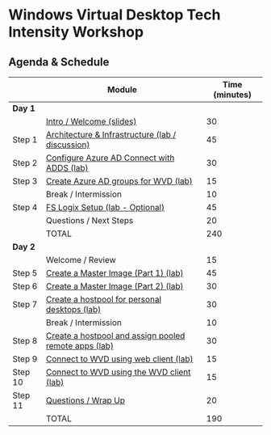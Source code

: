 # Windows Virtual Desktop Tech Intensity Workshop
<!-- 
## Agenda & Schedule

|     | Module                                                       | Time (minutes) |
| --------- | ------------------------------------------------------------ | -------------- |
| **Day 1** | |
|           | [Intro / Welcome (slides)](WVD%20Tech%20Intensity%20Intro.pptx)                                     | 15             |
| Module 1    | [Architecture & Infrastructure (lab / discussion)](1%20-%20Deploying%20Azure%20Infrastructure%20and%20AD%20DS.md) | 30             |
| Module 2    | [Configure Azure AD Connect with ADDS (lab)](2%20-%20Configuring%20Azure%20AD%20Connect%20with%20AD%20DS.md) | 30             |
| Module 3    | [Create Azure AD groups for WVD (lab)](3%20-%20Create%20Azure%20AD%20groups%20for%20WVD.md) | 15             |
|           | Break / Intermission                                         | 10             |
| Module 4    | [FS Logix Setup (lab - Optional)](4%20-%20FSLogix%20Setup.md) | 45             |
| Module 5    | ~~[Create a hostpool and assign pooled desktops (lab)](5%20-%20Create%20a%20host%20pool%20and%20assign%20pooled%20remote%20apps.md)~~ | 30             |
| Module 6    | [Create a Master Image (Part 1) (lab)](6%20-%20Create%20a%20master%20image%20for%20WVD%20Part%201.md) | 30             |
|           | Questions / Next Modules                                       | 20             |
|           | TOTAL                                                        | 240            |
| **Day 2** |                                                              |                |
|           | Welcome / Review                                             | 15             |
| Module 7    | [Create a Master Image (Part 2) (lab)](7%20-%20Create%20a%20master%20image%20for%20WVD%20Part%202.md) | 30             |
| Module 8    | [Create a hostpool for personal desktops (lab)](8%20-%20Create%20a%20host%20pool%20for%20personal%20desktops.md)                | 30             |
| Module 9   | [Create a hostpool and assign pooled remote apps (lab)](9%20-%20Create%20a%20host%20pool%20and%20assign%20pooled%20remote%20apps.md) | 30 |
| Module 10   | [Connect to WVD using web client (lab)](10%20-%20Connect%20to%20WVD%20using%20web%20client.md)                        | 15             |
|           | Break / Intermission                                         | 10             |
| Module 11   | [Connect to WVD using the WVD client (lab)](11%20-%20Connect%20to%20WVD%20using%20client.md)                                | 15             |
| Module 12    | [Scale Session Hosts Automatically (Part 1) (lab)](12%20-%20Scale%20session%20hosts%20automatically%20Part%201.md)         | 15             |
| Module 13   | [Scale Session Hosts Automatically (Part 2) (lab)](13%20-%20Scale%20session%20hosts%20automatically%20Part%202.md) | 15             |
| Module 14   | [Monitoring / Troubleshooting (lab / discussion)](14%20-%20Monitoring%20and%20troubleshooting.md)              | 45             |
| Module 15   | [Questions / Wrap Up](15%20-%20Cleanup.md)                                          | 20             |
|           | TOTAL                                                        | 240            |

-->
## Agenda & Schedule

|     | Module                                                       | Time (minutes) |
| --------- | ------------------------------------------------------------ | -------------- |
| **Day 1** | |
|           | [Intro / Welcome (slides)](WVD%20Tech%20Intensity%20Intro.pptx)                                     | 30             |
| Step 1    | [Architecture & Infrastructure (lab / discussion)](1%20-%20Deploying%20Azure%20Infrastructure%20and%20AD%20DS.md) | 45             |
| Step 2    | [Configure Azure AD Connect with ADDS (lab)](2%20-%20Configuring%20Azure%20AD%20Connect%20with%20AD%20DS.md) | 30             |
| Step 3    | [Create Azure AD groups for WVD (lab)](3%20-%20Create%20Azure%20AD%20groups%20for%20WVD.md) | 15             |
|           | Break / Intermission                                         | 10             |
| Step 4    | [FS Logix Setup (lab - Optional)](4%20-%20FSLogix%20Setup.md) | 45             |
|           | Questions / Next Steps                                       | 20             |
|           | TOTAL                                                        | 240            |
| **Day 2** |                                                              |                |
|           | Welcome / Review                                             | 15             |
| Step 5   | [Create a Master Image (Part 1) (lab)](5%20-%20Create%20a%20master%20image%20for%20WVD%20Part%201.md) | 45             |
| Step 6    | [Create a Master Image (Part 2) (lab)](6%20-%20Create%20a%20master%20image%20for%20WVD%20Part%202.md) | 30             |
| Step 7    | [Create a hostpool for personal desktops (lab)](7%20-%20Create%20a%20host%20pool%20for%20personal%20desktops.md)                | 30             |
|           | Break / Intermission                                         | 10             |
| Step 8   | [Create a hostpool and assign pooled remote apps (lab)](8%20-%20Create%20a%20host%20pool%20and%20assign%20pooled%20remote%20apps.md) | 30 |
| Step 9   | [Connect to WVD using web client (lab)](9%20-%20Connect%20to%20WVD%20using%20web%20client.md)                        | 15             |
| Step 10   | [Connect to WVD using the WVD client (lab)](10%20-%20Connect%20to%20WVD%20using%20client.md)                                | 15             |
| Step 11   | [Questions / Wrap Up](11%20-%20Cleanup.md)                                          | 20             |
|           | TOTAL                                                        | 190           |
